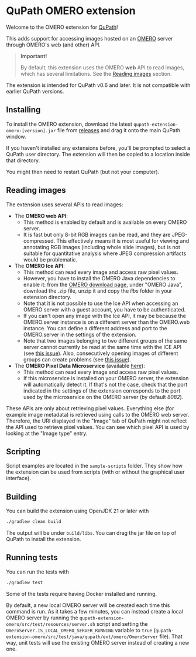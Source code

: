 # QuPath OMERO extension

Welcome to the OMERO extension for [QuPath](http://qupath.github.io)!

This adds support for accessing images hosted on an [OMERO](https://www.openmicroscopy.org/omero/) 
server through OMERO's web (and other) API.

> **Important!**
> 
> By default, this extension uses the OMERO **web** API to read images, which 
> has several limitations.
> See the [Reading images](#reading-images) section.

The extension is intended for QuPath v0.6 and later.
It is not compatible with earlier QuPath versions.

## Installing

To install the OMERO extension, download the latest `qupath-extension-omero-[version].jar` file from [releases](https://github.com/qupath/qupath-extension-omero/releases) and drag it onto the main QuPath window.

If you haven't installed any extensions before, you'll be prompted to select a QuPath user directory.
The extension will then be copied to a location inside that directory.

You might then need to restart QuPath (but not your computer).

## Reading images
The extension uses several APIs to read images:
* The **OMERO web API**:
  * This method is enabled by default and is available on every OMERO server.
  * It is fast but only 8-bit RGB images can be read, and they are JPEG-compressed.
This effectively means it is most useful for viewing and annotating RGB images
(including whole slide images), but is not suitable for quantitative analysis where
JPEG compression artifacts would be problematic.
* The **OMERO Ice API**:
  * This method can read every image and access raw pixel values.
  * However, you have to install the OMERO Java dependencies to enable it: from the
[OMERO download page](https://www.openmicroscopy.org/omero/downloads/), under
"OMERO Java", download the .zip file, unzip it and copy the *libs* folder in
your extension directory.
  * Note that it is not possible to use the Ice API when accessing an OMERO server with
a guest account, you have to be authenticated.
  * If you can't open any image with the Ice API, it may be because the OMERO.server
instance is on a different server than the OMERO.web instance. You can define a different
address and port to the OMERO.server in the settings of the extension.
  * Note that two images belonging to two different groups of the same server cannot
currently be read at the same time with the ICE API (see [this issue](https://github.com/ome/omero-gateway-java/issues/98)).
Also, consecutively opening images of different groups can create problems (see [this issue](https://github.com/ome/omero-gateway-java/issues/99)).
* The **OMERO Pixel Data Microservice** (available [here](https://github.com/glencoesoftware/omero-ms-pixel-buffer)):
  * This method can read every image and access raw pixel values.
  * If this microservice is installed on your OMERO server, the extension will automatically
detect it. If that's not the case, check that the port indicated in the settings
of the extension corresponds to the port used by the microservice on the OMERO
server (by default *8082*). 

These APIs are only about retrieving pixel values. Everything else (for example
image metadata) is retrieved using calls to the OMERO web server. Therefore, the URI displayed
in the "Image" tab of QuPath might not reflect the API used to retrieve pixel values. You
can see which pixel API is used by looking at the "Image type" entry.

## Scripting
Script examples are located in the `sample-scripts` folder. They show how the
extension can be used from scripts (with or without the graphical user interface).

## Building

You can build the extension using OpenJDK 21 or later with

```bash
./gradlew clean build
```

The output will be under `build/libs`.
You can drag the jar file on top of QuPath to install the extension.

## Running tests

You can run the tests with

```bash
./gradlew test
```

Some of the tests require having Docker installed and running.

By default, a new local OMERO server will be created each time this command is run. As it takes
a few minutes, you can instead create a local OMERO server by running the
`qupath-extension-omero/src/test/resources/server.sh` script and setting the
`OmeroServer.IS_LOCAL_OMERO_SERVER_RUNNING` variable to `true`
(`qupath-extension-omero/src/test/java/qupath/ext/omero/OmeroServer` file).
That way, unit tests will use the existing OMERO server instead of creating a new one.
